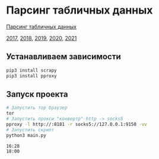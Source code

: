 # Парсинг табличных данных


[Парсинг табличных данных](https://freelance.habr.com/tasks/367207)


[2017](https://old-tender.rzd.ru/tender-plan/public/ru?layer_id=6055&STRUCTURE_ID=704&planned_year=2017),
[2018](https://old-tender.rzd.ru/tender-plan/public/ru?layer_id=6055&STRUCTURE_ID=704&planned_year=2018),
[2019](https://old-tender.rzd.ru/tender-plan/public/ru?layer_id=6055&STRUCTURE_ID=704&planned_year=2019),
[2020](https://old-tender.rzd.ru/tender-plan/public/ru?layer_id=6055&STRUCTURE_ID=704&planned_year=2020),
[2021](https://old-tender.rzd.ru/tender-plan/public/ru?layer_id=6055&STRUCTURE_ID=704&planned_year=2021)


## Устанавливаем зависимости
```bash
pip3 install scrapy
pip3 install pproxy
```

## Запуск проекта
```bash
# Запустить тор браузер
tor
# Запустить прокси "конвертр" http -> socks5
pproxy -l http://:8181 -r socks5://127.0.0.1:9150 -vv
# Запустить скрипт
python3 main.py
```


```
16:28
18:00
```